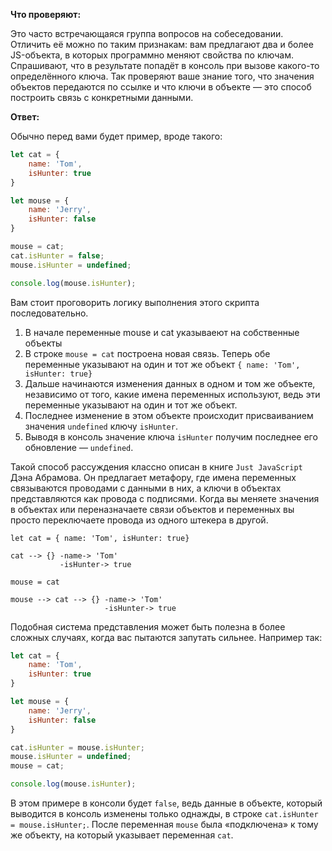 **Что проверяют:**

Это часто встречающаяся группа вопросов на собеседовании. Отличить её можно по таким признакам: вам предлагают два и более JS-объекта, в которых программно меняют свойства по ключам. Спрашивают, что в результате попадёт в консоль при вызове какого-то определённого ключа.
Так проверяют ваше знание того, что значения объектов передаются по ссылке и что ключи в объекте — это способ построить связь с конкретными данными.

**Ответ:**

Обычно перед вами будет пример, вроде такого:

```js
let cat = {
	name: 'Tom',
	isHunter: true
}

let mouse = {
	name: 'Jerry',
	isHunter: false
}

mouse = cat;
cat.isHunter = false;
mouse.isHunter = undefined;

console.log(mouse.isHunter);

```

Вам стоит проговорить логику выполнения этого скрипта последовательно.

1. В начале переменные mouse и cat указываеют на собственные объекты
2. В строке `mouse = cat` построена новая связь. Теперь обе переменные указывают на один и тот же объект `{ name: 'Tom', isHunter: true}`
3. Дальше начинаются изменения данных в одном и том же объекте, независимо от того, какие имена переменных используют, ведь эти переменные указывают на один и тот же объект.
4. Последнее изменение в этом объекте происходит присваиванием значения `undefined` ключу `isHunter`.
5. Выводя в консоль значение ключа `isHunter` получим последнее его обновление — `undefined`.

Такой способ рассуждения классно описан в книге `Just JavaScript` Дэна Абрамова. Он предлагает метафору, где имена переменных связываются проводами с данными в них, а ключи в объектах представляются как провода с подписями. Когда вы меняете значения в объектах или переназначаете связи объектов и переменных вы просто переключаете провода из одного штекера в другой.

`let cat = { name: 'Tom', isHunter: true}`

```
cat --> {} -name-> 'Tom'
           -isHunter-> true

```

`mouse = cat`

```
mouse --> cat --> {} -name-> 'Tom'
                     -isHunter-> true

```

Подобная система представления может быть полезна в более сложных случаях, когда вас пытаются запутать сильнее. Например так:

```js
let cat = {
	name: 'Tom',
	isHunter: true
}

let mouse = {
	name: 'Jerry',
	isHunter: false
}

cat.isHunter = mouse.isHunter;
mouse.isHunter = undefined;
mouse = cat;

console.log(mouse.isHunter);

```

В этом примере в консоли будет `false`, ведь данные в объекте, который выводится в консоль изменены только однажды, в строке `cat.isHunter = mouse.isHunter;`. После переменная `mouse` была «подключена» к тому же объекту, на который указывает переменная `cat`.
